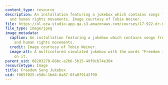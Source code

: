 ```yaml
---
content_type: resource
description: An installation featuring a jukebox which contains songs from the civil
  and human rights movements. Image courtesy of Tobie Weiner.
file: https://ol-ocw-studio-app-qa.s3.amazonaws.com/courses/17-922-dr-martin-luther-king-jr-iap-design-seminar-january-iap-2013/f065f025e5db1bd48a870fa8f9142f99_Freedomjukeboxnew.jpg
file_type: image/jpeg
image_metadata:
  caption: An installation featuring a jukebox which contains songs from the civil
    and human rights movements.
  credit: Image courtesy of Tobie Weiner.
  image-alt: A multicolored simulated jukebox with the words "Freedom Jukebox" painted
    on it.
parent_uid: 08203278-88bc-e2b6-5b15-49f0cb74e304
resourcetype: Image
title: Freedom Song Jukebox
uid: f065f025-e5db-1bd4-8a87-0fa8f9142f99
---
```

